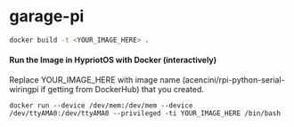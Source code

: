 # garage-pi
```bash
docker build -t <YOUR_IMAGE_HERE> .
```

#### Run the Image in HypriotOS with Docker (interactively)
Replace YOUR_IMAGE_HERE with image name (acencini/rpi-python-serial-wiringpi if getting from DockerHub) that you created.

```
docker run --device /dev/mem:/dev/mem --device /dev/ttyAMA0:/dev/ttyAMA0 --privileged -ti YOUR_IMAGE_HERE /bin/bash
```